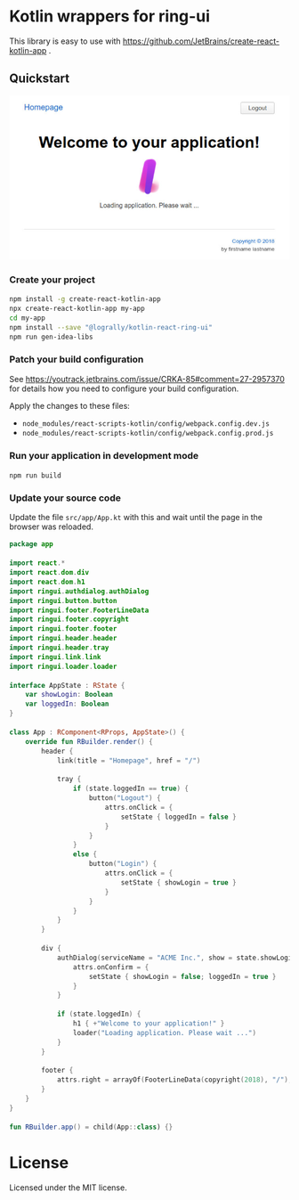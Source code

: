 # Kotlin wrappers for ring-ui

This library is easy to use with https://github.com/JetBrains/create-react-kotlin-app .

## Quickstart

![Example application](example.jpg)

### Create your project
```bash
npm install -g create-react-kotlin-app
npx create-react-kotlin-app my-app
cd my-app
npm install --save "@logrally/kotlin-react-ring-ui"
npm run gen-idea-libs
```

### Patch your build configuration
See https://youtrack.jetbrains.com/issue/CRKA-85#comment=27-2957370 for details
how you need to configure your build configuration.

Apply the changes to these files:
- `node_modules/react-scripts-kotlin/config/webpack.config.dev.js`
- `node_modules/react-scripts-kotlin/config/webpack.config.prod.js`

### Run your application in development mode

`npm run build`

### Update your source code

Update the file `src/app/App.kt` with this and wait until the page in the browser was reloaded.

```kotlin
package app

import react.*
import react.dom.div
import react.dom.h1
import ringui.authdialog.authDialog
import ringui.button.button
import ringui.footer.FooterLineData
import ringui.footer.copyright
import ringui.footer.footer
import ringui.header.header
import ringui.header.tray
import ringui.link.link
import ringui.loader.loader

interface AppState : RState {
    var showLogin: Boolean
    var loggedIn: Boolean
}

class App : RComponent<RProps, AppState>() {
    override fun RBuilder.render() {
        header {
            link(title = "Homepage", href = "/")

            tray {
                if (state.loggedIn == true) {
                    button("Logout") {
                        attrs.onClick = {
                            setState { loggedIn = false }
                        }
                    }
                }
                else {
                    button("Login") {
                        attrs.onClick = {
                            setState { showLogin = true }
                        }
                    }
                }
            }
        }

        div {
            authDialog(serviceName = "ACME Inc.", show = state.showLogin) {
                attrs.onConfirm = {
                    setState { showLogin = false; loggedIn = true }
                }
            }

            if (state.loggedIn) {
                h1 { +"Welcome to your application!" }
                loader("Loading application. Please wait ...")
            }
        }

        footer {
            attrs.right = arrayOf(FooterLineData(copyright(2018), "/"), "by firstname lastname")
        }
    }
}

fun RBuilder.app() = child(App::class) {}
```


# License

Licensed under the MIT license.